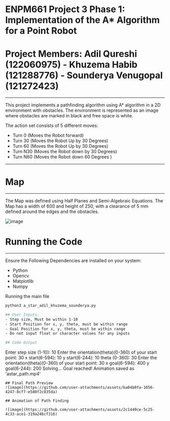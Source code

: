 # ENPM661 Project 3 Phase 1: Implementation of the A* Algorithm for a Point Robot

# Project Members: Adil Qureshi (122060975) - Khuzema Habib (121288776) - Sounderya Venugopal (121272423)

---

This project implements a pathfinding algorithm using A* algorithm in a 2D environment with obstacles. The environment is represented as an image where obstacles are marked in black and free space is white.

The action set consists of 5 different moves:
- Turn 0 (Moves the Robot forward)
- Turn 30 (Moves the Robot Up by 30 Degrees)
- Turn 60 (Moves the Robot Up by 30 Degrees)
- Turn N30 (Moves the Robot down by 30 Degrees)
- Turn N60 (Moves the Robot down 60 Degrees )

---
# Map 
---
The Map was defined using Half Planes and Semi-Algebraic Equations. The Map has a width of 600 and height of 250, with a clearance of 5 mm defined around the edges and the obstacles. 

![image](https://github.com/user-attachments/assets/a7f9061d-6b6a-4a61-bdf3-cb459f39c1d7)

# Running the Code
---
Ensure the Following Dependencies are installed on your system:
- Python 
- Opencv
- Matplotlib
- Numpy

Running the main file 

```bash
python3 a_star_adil_khuzema_sounderya.py

## User Inputs:
- Step size, Must be within 1-10
- Start Position for x, y, theta, must be within range
- Goal Position for x, y, theta, must be within range
- Do not input float or character values for any inputs

## Code Output

```
Enter step size (1-10): 10
Enter the orientation(theta)(0-360) of your start point: 30
x start(6-594): 10
y start(6-244): 10
theta (0-360): 30
Enter the orientation(theta)(0-360) of your start point: 30
x goal(6-594): 400
y goal(6-244): 200
Solving...
Goal reached!
Animation saved as 'astar_path.mp4'
```
## Final Path Preview
![image](https://github.com/user-attachments/assets/ba04b0fa-1056-4247-8cf7-e580f2c835da)

## Animation of Path Finding

![image](https://github.com/user-attachments/assets/2c1449ce-5c25-4c33-ace1-319a24bcf316)

